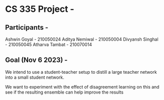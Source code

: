
# CS 335 Project - 

## Participants - 

Ashwin Goyal - 210050024
Aditya Nemiwal - 210050004
Divyansh Singhal - 210050045
Atharva Tambat - 210070014

## Goal (Nov 6 2023) - 


We intend to use a student-teacher setup to distill a large teacher network into a small student network.

We want to experiment with the effect of disagreement learning on this and see if the resulting ensemble can help improve the results












